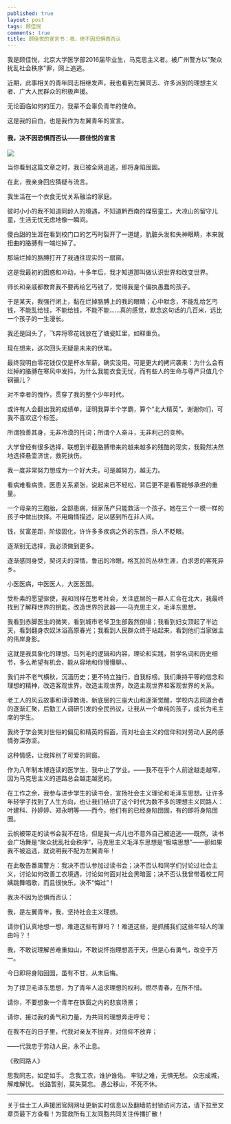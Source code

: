 ```yaml
---
published: true
layout: post
tags: 顾佳悦
comments: true
title: 顾佳悦的宣言书：我，绝不因恐惧而否认
---
```

我是顾佳悦，北京大学医学部2016届毕业生，马克思主义者。被广州警方以"聚众扰乱社会秩序"罪，网上追逃。
 
近期，此事相关的青年同志相继发声，我也看到左翼同志、许多派别的理想主义者、广大人民群众的积极声援。
 
无论面临如何的压力，我辈不会辜负青年的使命。
 
这是我的自白，也是我作为左翼青年的宣言。

#### 我，决不因恐惧而否认——顾佳悦的宣言

![](https://i.loli.net/2018/10/30/5bd80a9f26080.jpg)

当你看到这篇文章之时，我已被全网追逃，即将身陷囹圄。
 
在此，我亲身回应猜疑与流言。
 
我生活在一个衣食无忧关系融洽的家庭。
 
彼时小小的我不知道同龄人的境遇，不知道黔西南的煤窑童工，大凉山的留守儿童，生活无忧无虑地像一瞬间。
 
傻白甜的生涯在看到校门口的乞丐时裂开了一道缝，肮脏头发和失神眼睛，本来就扭曲的胳膊有一端烂掉了。
 
那端烂掉的胳膊打开了我通往现实的一扇窗。
 
这是我最初的困惑和冲动，十多年后，我才知道那叫做认识世界和改变世界。
 
师长和亲戚都教育我不要再给乞丐钱了，觉得我是个偏执愚蠢的孩子。
 
于是某天，我强行闭上，黏在烂掉胳膊上的我的眼睛；心中默念，不能乱给乞丐钱，不能乱给钱，不能给钱，不能不能……真的感觉，默念这句话的几百米，远比一个孩子的一生漫长。
 
我还是回头了，飞奔将零花钱放在了塘瓷缸里，如释重负。
 
现在想来，这次回头无疑是未来的伏笔。
 
最终我明白零花钱仅仅是杯水车薪，确实没用。可是更大的拷问袭来：为什么会有烂掉的胳膊在寒风中发抖，为什么我能衣食无忧，而有些人的生命与尊严只值几个钢镚儿？
 
对不幸者的愧怍，贯穿了我的整个少年时代。
 
或许有人会翻出我的成绩单，证明我算半个学霸，算个“北大精英”。谢谢你们，可我不喜欢这个标签。
 
所谓独善其身，无非冷漠的托词；所谓个人奋斗，无非利己的变种。
 
大学曾经有很多选择，联想到半截胳膊带来的越来越多的残酷的现实，我毅然决然地选择悬壶济世，救死扶伤。
 
我一度非常努力想成为一个好大夫，可是越努力，越无力。
 
看病难看病贵，医患关系紧张，说起来已不轻松，背后更不是看客能够承担的重量。

一个母亲的三胞胎，全部患病，倾家荡产只能救活一个孩子。她在三个一模一样的孩子中做出抉择。不用煽情描述，足以感到所在非人间。
 
钱，贫富差距，阶级固化，许许多多疾病之外的东西，杀人不眨眼。
 
逐渐别无选择，我必须做到更多。
 
逐渐感同身受，契诃夫的深情，鲁迅的冷眼，格瓦拉的丛林生涯，白求恩的客死异乡。

小医医病，中医医人，大医医国。
 
受朴素的愿望驱使，我和同样在思考社会，关注底层的一群人汇合在北大，我最终找到了解释世界的钥匙，改造世界的武器——马克思主义，毛泽东思想。
 
我看到赤脚医生的微笑，看到城市老爷卫生部轰然倒塌；我看到妇女顶起了半边天，看到翻身农奴沐浴高原春光；我看到人民群众终于站起来，看到他们当家做主的伟岸身影。
 
这就是我具象化的理想。马列毛的逻辑和内容，理论和实践，哲学名词和历史细节，多么希望有机会，能从容地和你慢慢聊。、
 
我们并不老气横秋，沉湎历史；更不特立独行，自我标榜。我们秉持平等的信念和理想的精神，改造客观世界，改造主观世界，改造主观世界和客观世界的关系。
 
老工人的风云故事和谆谆教诲，新底层的三座大山和逐渐觉醒，学校内志同道合者的逐渐汇聚，后勤工人调研引发的全民热议，让我从一个单纯的孩子，成长为毛主席的学生。
 
我终于学会笑对世俗的偏见和精英的假面，而对社会主义的信仰和对劳动人民的感情弥深弥坚。
 
这种情感，让我挥别了可爱的同窗。
 
作为八年制本博连读的医学生，我中止了学业。——我不在乎个人前途越走越窄，因为马克思主义的道路总会越走越宽的。
 
在工作之余，我参与进步学生的读书会，宣扬社会主义理论和毛泽东思想。让许多年轻学子找到了人生方向，也让我们结识了这个时代为数不多的理想主义同路人：叶建科、孙婷婷、郑永明等——而今，他们有的已经身陷囹圄，有的即将身陷囹圄。
 
云帆被带走的读书会我不在场，但是我一点儿也不意外自己被追逃——既然，读书会广场舞是“聚众扰乱社会秩序”，马克思主义毛泽东思想是“极端思想”——那如果我不被追逃，就说明我不配为左翼青年！
 
在此敬告番禺警方：我决不否认参加过读书会；决不否认和同学们讨论过社会主义，讨论如何改善工农境遇，讨论如何面对社会黑暗面；决不否认我曾带着校工阿姨跳舞唱歌，而且很快乐，决不“悔过”！
 
我决不因为恐惧而否认：
 
我，是左翼青年，我，坚持社会主义理想。
 
请你们认真地想一想，难道这些有罪吗？！难道这些，是抓捕我们这些年轻人的理由吗？！
 
我，不敢说理解苦难重如山，不敢说怀抱理想高于天，但是心有勇气，改变于万一。
 
今日即将身陷囹圄，虽有不甘，从未后悔。
 
为了捍卫毛泽东思想，为了青年人追求理想的权利，燃尽青春，在所不惜。
     
请你，不要想象一个青年在铁窗之内的悲哀场景；
 
请你，接过我的勇气和力量，为共同的理想奔走呼号；
 
在我不在的日子里，代我对亲友不抛弃，对信仰不放弃； 
 
——代我忠于劳动人民，永不止息。
 
《致同路人》
 
思我同志，如足如手。
念我工农，谁护谁佑。
牢狱之难，无惧无愁。
众志成城，解难解忧。
长路暂别，莫失莫忘。
愚公移山，不死不休。



---
关于佳士工人声援团官网网址更新实时信息以及翻墙防封锁访问方法，请下拉至文章页最下方查看！为营救所有工友同胞共同关注传播扩散！
